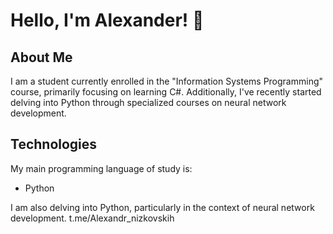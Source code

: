 # Hello, I'm Alexander! 👋

## About Me
I am a student currently enrolled in the "Information Systems Programming" course, primarily focusing on learning C#. Additionally, I've recently started delving into Python through specialized courses on neural network development.

## Technologies
My main programming language of study is:
- Python

I am also delving into Python, particularly in the context of neural network development.
t.me/Alexandr_nizkovskih
